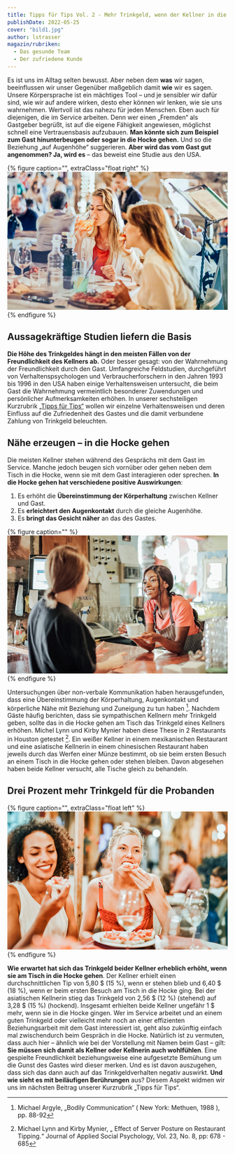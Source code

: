 ```yaml
---
title: Tipps für Tips Vol. 2 - Mehr Trinkgeld, wenn der Kellner in die Hocke geht?
publishDate: 2022-05-25
cover: "bild1.jpg"
author: lstrasser
magazin/rubriken:
  - Das gesunde Team
  - Der zufriedene Kunde
---
```


Es ist uns im Alltag selten bewusst. Aber neben dem **was** wir sagen, beeinflussen wir unser Gegenüber maßgeblich damit
**wie** wir es sagen. Unsere Körpersprache ist ein mächtiges Tool – und je sensibler wir dafür sind, wie wir auf andere
wirken, desto eher können wir lenken, wie sie uns wahrnehmen. Wertvoll ist das nahezu für jeden Menschen. Eben auch für
diejenigen, die im Service arbeiten. Denn wer einen „Fremden“ als Gastgeber begrüßt, ist auf die eigene Fähigkeit
angewiesen, möglichst schnell eine Vertrauensbasis aufzubauen. **Man könnte sich zum Beispiel zum Gast hinunterbeugen oder
sogar in die Hocke gehen.** Und so die Beziehung „auf Augenhöhe“ suggerieren. **Aber wird das vom Gast gut angenommen? Ja,
wird es** – das beweist eine Studie aus den USA.

{% figure caption="", extraClass="float right" %}
<img src="bild4.jpg" />
{% endfigure %}

## Aussagekräftige Studien liefern die Basis

**Die Höhe des Trinkgeldes hängt in den meisten Fällen von der Freundlichkeit des Kellners ab.** Oder besser gesagt: von der
Wahrnehmung der Freundlichkeit durch den Gast. Umfangreiche Feldstudien, durchgeführt von Verhaltenspsychologen und
Verbraucherforschern in den Jahren 1993 bis 1996 in den USA haben einige Verhaltensweisen untersucht, die beim Gast die
Wahrnehmung vermeintlich besonderer Zuwendungen und persönlicher Aufmerksamkeiten erhöhen. In unserer sechsteiligen
Kurzrubrik [„Tipps für Tips“](#../tipps_for_tips) wollen wir einzelne Verhaltensweisen und deren Einfluss auf die Zufriedenheit des Gastes und
die damit verbundene Zahlung von Trinkgeld beleuchten.

## Nähe erzeugen – in die Hocke gehen

Die meisten Kellner stehen während des Gesprächs mit dem Gast im Service. Manche jedoch beugen sich vornüber oder gehen
neben dem Tisch in die Hocke, wenn sie mit dem Gast interagieren oder sprechen. **In die Hocke gehen hat verschiedene
positive Auswirkungen**:

1. Es erhöht die **Übereinstimmung der Körperhaltung** zwischen Kellner und Gast.
2. Es **erleichtert den Augenkontakt** durch die gleiche Augenhöhe.
3. Es **bringt das Gesicht näher** an das des Gastes.

{% figure caption="" %}
<img src="bild3.jpg" />
{% endfigure %}

Untersuchungen über non-verbale Kommunikation haben herausgefunden, dass eine Übereinstimmung der Körperhaltung,
Augenkontakt und körperliche Nähe mit Beziehung und Zuneigung zu tun haben [^1]. Nachdem Gäste häufig berichten, dass sie
sympathischen Kellnern mehr Trinkgeld geben, sollte das in die Hocke gehen am Tisch das Trinkgeld eines Kellners
erhöhen. Michel Lynn und Kirby Mynier haben diese These in 2 Restaurants in Houston getestet [^2]. Ein weißer Kellner in
einem mexikanischen Restaurant und eine asiatische Kellnerin in einem chinesischen Restaurant haben jeweils durch das
Werfen einer Münze bestimmt, ob sie beim ersten Besuch an einem Tisch in die Hocke gehen oder stehen bleiben. Davon
abgesehen haben beide Kellner versucht, alle Tische gleich zu behandeln.

## Drei Prozent mehr Trinkgeld für die Probanden

{% figure caption="", extraClass="float left" %}
<img src="bild5.jpg" />
{% endfigure %}

**Wie erwartet hat sich das Trinkgeld beider Kellner erheblich erhöht, wenn sie am Tisch in die Hocke gehen**. Der Kellner
erhielt einen durchschnittlichen Tip von 5,80 $ (15 \%), wenn er stehen blieb und 6,40 $ (18 %), wenn er beim ersten
Besuch am Tisch in die Hocke ging. Bei der asiatischen Kellnerin stieg das Trinkgeld von 2,56 $ (12 %) (stehend) auf
3,28 $ (15 \%) (hockend). Insgesamt erhielten beide Kellner ungefähr 1 $ mehr, wenn sie in die Hocke
gingen. Wer im Service arbeitet und an einem guten Trinkgeld oder vielleicht mehr noch an einer effizienten
Beziehungsarbeit mit dem Gast interessiert ist, geht also zukünftig einfach mal zwischendurch beim Gespräch in die
Hocke. Natürlich ist zu vermuten, dass auch hier – ähnlich wie bei der Vorstellung mit Namen beim Gast – gilt: **Sie
müssen sich damit als Kellner oder Kellnerin auch wohlfühlen**. Eine gespielte Freundlichkeit beziehungsweise eine
aufgesetzte Bemühung um die Gunst des Gastes wird dieser merken. Und es ist davon auszugehen, dass sich das dann auch
auf das Trinkgeldverhalten negativ auswirkt. **Und wie sieht es mit beiläufigen Berührungen** aus? Diesem Aspekt widmen wir
uns im nächsten Beitrag unserer Kurzrubrik „Tipps für Tips“.

[^1]: Michael Argyle, „Bodily Communication“ ( New York: Methuen, 1988 ), pp. 88-92
[^2]: Michael Lynn and Kirby Mynier, „ Effect of Server Posture on Restaurant Tipping.“ Journal of Applied Social Psychology, Vol. 23, No. 8, pp: 678 - 685
